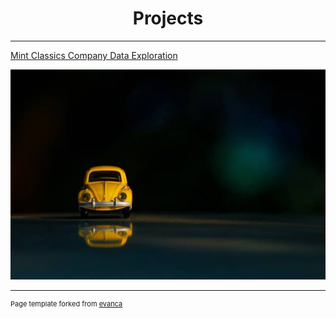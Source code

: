 <h1 style="text-align:center;">Projects</h1>


---

[Mint Classics Company Data Exploration](https://e-gilley.github.io/Mint-Classics-Analysis/)
<div class="project-link">
    <a href="https://e-gilley.github.io//Mint-Classics-Analysis/">
        <img src="images/fahad-bin-kamal-anik-QLaa3aYpwv8-unsplash.jpg?raw=true" alt="Project Image">
    </a>
</div>


---
<p style="font-size:11px">Page template forked from <a href="https://github.com/evanca/quick-portfolio">evanca</a></p>
<!-- Remove above link if you don't want to attibute -->
